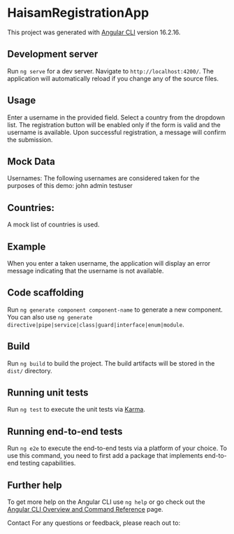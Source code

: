 # HaisamRegistrationApp

This project was generated with [Angular CLI](https://github.com/angular/angular-cli) version 16.2.16.

## Development server

Run `ng serve` for a dev server. Navigate to `http://localhost:4200/`. The application will automatically reload if you change any of the source files.

## Usage
Enter a username in the provided field.
Select a country from the dropdown list.
The registration button will be enabled only if the form is valid and the username is available.
Upon successful registration, a message will confirm the submission.

## Mock Data
Usernames: The following usernames are considered taken for the purposes of this demo:
john
admin
testuser
## Countries: 
A mock list of countries is used.

##  Example
When you enter a taken username, the application will display an error message indicating that the username is not available.


## Code scaffolding

Run `ng generate component component-name` to generate a new component. You can also use `ng generate directive|pipe|service|class|guard|interface|enum|module`.

## Build

Run `ng build` to build the project. The build artifacts will be stored in the `dist/` directory.

## Running unit tests

Run `ng test` to execute the unit tests via [Karma](https://karma-runner.github.io).

## Running end-to-end tests

Run `ng e2e` to execute the end-to-end tests via a platform of your choice. To use this command, you need to first add a package that implements end-to-end testing capabilities.

## Further help

To get more help on the Angular CLI use `ng help` or go check out the [Angular CLI Overview and Command Reference](https://angular.io/cli) page.



Contact
For any questions or feedback, please reach out to: